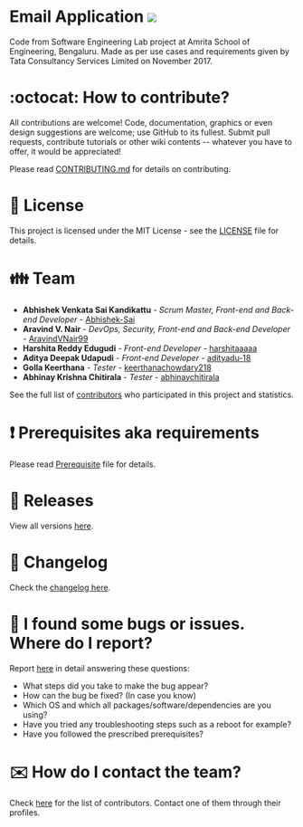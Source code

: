 # Email Application ![](https://komarev.com/ghpvc/?username=AravindVNair99&label=Views)

Code from Software Engineering Lab project at Amrita School of Engineering, Bengaluru. Made as per use cases and requirements given by Tata Consultancy Services Limited on November 2017.

# :octocat: How to contribute?

All contributions are welcome! Code, documentation, graphics or even design suggestions are welcome; use GitHub to its fullest. Submit pull requests, contribute tutorials or other wiki contents -- whatever you have to offer, it would be appreciated!

Please read [CONTRIBUTING.md](CONTRIBUTING.md) for details on contributing.

# :scroll: License

This project is licensed under the MIT License - see the [LICENSE](LICENSE) file for details.

# :family: Team

-   **Abhishek Venkata Sai Kandikattu** - _Scrum Master, Front-end and Back-end Developer_ - [Abhishek-Sai](https://github.com/Abhishek-Sai)
-   **Aravind V. Nair** - _DevOps, Security, Front-end and Back-end Developer_ - [AravindVNair99](https://github.com/AravindVNair99)
-   **Harshita Reddy Edugudi** - _Front-end Developer_ - [harshitaaaaa](https://github.com/harshitaaaaa)
-   **Aditya Deepak Udapudi** - _Front-end Developer_ - [adityadu-18](https://github.com/adityadu-18)
-   **Golla Keerthana** - _Tester_ - [keerthanachowdary218](https://github.com/keerthanachowdary218)
-   **Abhinay Krishna Chitirala** - _Tester_ - [abhinaychitirala](https://github.com/abhinaychitirala)

See the full list of [contributors](https://github.com/aravindvnair99/Email-Application/graphs/contributors) who participated in this project and statistics.

# :heavy_exclamation_mark: Prerequisites aka requirements

Please read [Prerequisite](Prerequisite.md) file for details.

# :bookmark: Releases

View all versions [here](https://github.com/aravindvnair99/Email-Application/releases).

# :scroll: Changelog

Check the [changelog here](https://github.com/aravindvnair99/Email-Application/commits/master).

# :memo: I found some bugs or issues. Where do I report?

Report [here](https://github.com/aravindvnair99/Email-Application/issues/new/choose) in detail answering these questions:

-   What steps did you take to make the bug appear?
-   How can the bug be fixed? (In case you know)
-   Which OS and which all packages/software/dependencies are you using?
-   Have you tried any troubleshooting steps such as a reboot for example?
-   Have you followed the prescribed prerequisites?

# :envelope: How do I contact the team?

Check [here](https://github.com/aravindvnair99/Email-Application/graphs/contributors) for the list of contributors. Contact one of them through their profiles.
